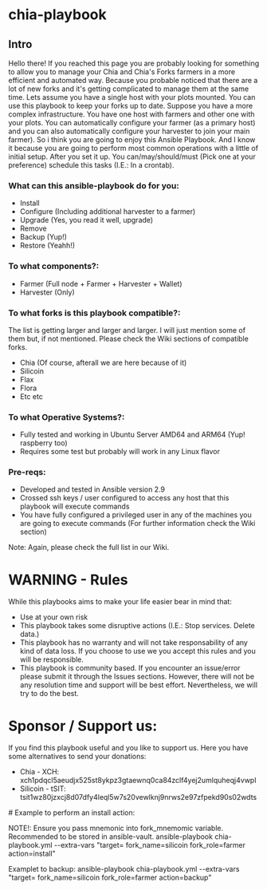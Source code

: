# chia-playbook
## Intro

Hello there! If you reached this page you are probably looking for something to allow you to manage your Chia and Chia's Forks farmers in a more efficient and automated way. Because you probable noticed that there are a lot of new forks and it's getting complicated to manage them at the same time.
Lets assume you have a single host with your plots mounted. You can use this playbook to keep your forks up to date.
Suppose you have a more complex infrastructure. You have one host with farmers and other one with your plots. You can automatically configure your farmer (as a primary host) and you can also automatically configure your harvester to join your main farmer).
So i think you are going to enjoy this Ansible Playbook. And I know it because you are going to perform most common operations with a little of initial setup. 
After you set it up. You can/may/should/must (Pick one at your preference) schedule this tasks (I.E.: In a crontab).

### What can this ansible-playbook do for you:
- Install
- Configure (Including additional harvester to a farmer)
- Upgrade (Yes, you read it well, upgrade)
- Remove
- Backup (Yup!)
- Restore (Yeahh!)

### To what components?:
- Farmer (Full node + Farmer + Harvester + Wallet)
- Harvester (Only)

### To what forks is this playbook compatible?:
The list is getting larger and larger and larger. I will just mention some of them but, if not mentioned. Please check the Wiki sections of compatible forks.
- Chia (Of course, afterall we are here because of it)
- Silicoin
- Flax
- Flora
- Etc etc

### To what Operative Systems?:
- Fully tested and working in Ubuntu Server AMD64 and ARM64 (Yup! raspberry too)
- Requires some test but probably will work in any Linux flavor

### Pre-reqs:
- Developed and tested in Ansible version 2.9
- Crossed ssh keys / user configured to access any host that this playbook will execute commands
- You have fully configured a privileged user in any of the machines you are going to execute commands (For further information check the Wiki section)

Note: Again, please check the full list in our Wiki.

# WARNING - Rules
While this playbooks aims to make your life easier bear in mind that:
- Use at your own risk
- This playbook takes some disruptive actions (I.E.: Stop services. Delete data.)
- This playbook has no warranty and will not take responsability of any kind of data loss. If you choose to use we you accept this rules and you will be responsible.
- This playbook is community based. If you encounter an issue/error please submit it through the Issues sections. However, there will not be any resolution time and support will be best effort. Nevertheless, we will try to do the best.

# Sponsor / Support us:
If you find this playbook useful and you like to support us. Here you have some alternatives to send your donations:
- Chia - XCH: xch1pdqcl5aeudjx525st8ykpz3gtaewnq0ca84zclf4yej2umlquheqj4vwpl
- Silicoin - tSIT: tsit1wz80jzxcj8d07dfy4leql5w7s20vewlknj9nrws2e97zfpekd90s02wdts



# Example to perform an install action:  

NOTE!: Ensure you pass mnemonic into fork_mnemomic variable. Recommended to be stored in ansible-vault.
ansible-playbook chia-playbook.yml --extra-vars "target=<hostname> fork_name=silicoin fork_role=farmer action=install"


Examplet to backup:
ansible-playbook chia-playbook.yml --extra-vars "target=<hostname> fork_name=silicoin fork_role=farmer action=backup"
